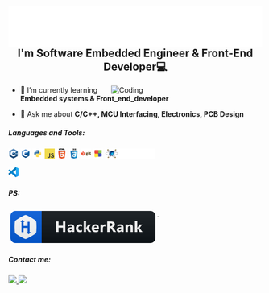 <img align="right" alt="Coding" width="1000" height="80" src="/elsayed.svg">


<h2 align="center" font-size:"20px">I'm Software Embedded Engineer & Front-End Developer💻</h2>
<img align="right" alt="Coding" width="300" src="https://encrypted-tbn0.gstatic.com/images?q=tbn:ANd9GcRnb7U8285ohbIQt7HvpChBxw0qJBvS3P1n6g&s">

- 🌱 I’m currently learning **Embedded systems & Front_end_developer**

- 💬 Ask me about **C/C++, MCU Interfacing, Electronics, PCB Design**
<h5 align="left">Languages and Tools:</h5>
<code><img height="20" src="https://raw.githubusercontent.com/github/explore/80688e429a7d4ef2fca1e82350fe8e3517d3494d/topics/cpp/cpp.png"></code>
<code><img height="20" src="https://raw.githubusercontent.com/github/explore/80688e429a7d4ef2fca1e82350fe8e3517d3494d/topics/c/c.png"></code>
<code><img height="20" src="https://raw.githubusercontent.com/github/explore/80688e429a7d4ef2fca1e82350fe8e3517d3494d/topics/python/python.png"></code>
<code><img height="20" src="https://raw.githubusercontent.com/github/explore/80688e429a7d4ef2fca1e82350fe8e3517d3494d/topics/javascript/javascript.png"></code>
<code><img height = "20" src = "https://raw.githubusercontent.com/github/explore/80688e429a7d4ef2fca1e82350fe8e3517d3494d/topics/html/html.png"></code>
<code><img height = "20" src = "https://raw.githubusercontent.com/github/explore/80688e429a7d4ef2fca1e82350fe8e3517d3494d/topics/css/css.png"></code>
<code><img height="20" src="https://raw.githubusercontent.com/github/explore/80688e429a7d4ef2fca1e82350fe8e3517d3494d/topics/git/git.png"></code>
<code><img height="20" src="/codeblock.svg" ></code>
<code><img height="20" src="/protrus.webp" ></code>


<code><img height="20" src="https://raw.githubusercontent.com/github/explore/80688e429a7d4ef2fca1e82350fe8e3517d3494d/topics/visual-studio-code/visual-studio-code.png"></code>


<h5 align="left">PS:</h5>
  <a href="https://www.hackerrank.com/profile/elsayedhossny909">
    <img src="https://raw.githubusercontent.com/AbhishekMaira10/AbhishekMaira10/master/Resources/svg/hackerrank.svg" alt="hackerrank" style="vertical-align:top; margin:4px">
  </a>&nbsp;&nbsp;&nbsp;

<h5 align="left">Contact me:</h5>
<p align="left">
<a href="elsayedhossny909@gmail.com">
    <img src="https://skillicons.dev/icons?i=gmail"/>
  </a>
   <a href="https://www.linkedin.com/in/elsayed-hossny-443a24238/">
    <img src="https://skillicons.dev/icons?i=linkedin"/>
  </a>

